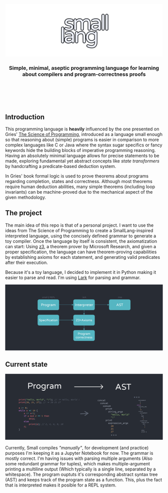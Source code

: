 ![small banner](./assets/small-banner.png)
<div align='center'>
  <h3>
    Simple, minimal, aseptic programming language for learning about compilers and program-correctness proofs
  </h3>
</div>

<br/><br/><br/><br/>


## Introduction

This programming language is **heavily** influenced by the one presented on Gries' [The Science of Programming](https://www.amazon.com/Science-Programming-Monographs-Computer/dp/0387964800), introduced as a language small enough so that reasoning about (simple) programs is easier in comparison to more complex languages like C or Java where the syntax sugar specifics or fancy keywords hide the building blocks of imperative programming reasoning. Having an absolutely minimal language allows for precise statements to be made, exploring fundamental yet abstract concepts like _state transformers_ by handcrafting a predicate-based deduction system.

In Gries' book formal logic is used to prove theorems about programs regarding completion, states and correctness. Although most theorems require human deduction abilities, many simple theorems (including loop invariants) can be machine-proved due to the mechanical aspect of the given methodology.

## The project 

The main idea of this repo is that of a personal project. I want to use the ideas from The Science of Programming to create a SmallLang-inspired interpreted language, using the concisely defined grammar to generate a toy compiler. Once the language by itself is consistent, the axiomatization can start: Using [z3](https://github.com/Z3Prover/z3), a theorem prover by Microsoft Research, and given a proper specification, the language can have theorem-proving capabilities by establishing axioms for each statement, and generating valid predicates after their execution.

Because it's a toy language, I decided to implement it in Python making it easier to parse and read. I'm using [Lark](https://github.com/lark-parser/lark) for parsing and grammar. 

![](./assets/smol-graph.png)

## Current state

![](./assets/smol-program-ast.png)

Currently, Small compiles *"manually"*, for development (and practice) purposes I'm keeping it as a Jupyter Notebook for now. The grammar is mostly correct. I'm having issues with parsing multiple arguments (Also some redundant grammar for tuples), which makes multiple-argument printing a multiline output (Which typically is a single line, separated by a whitespace). The program ouptuts it's corresponding abstract syntax tree (AST) and keeps track of the program state as a function. This, plus the fact that is interpreted makes it posible for a REPL system.
